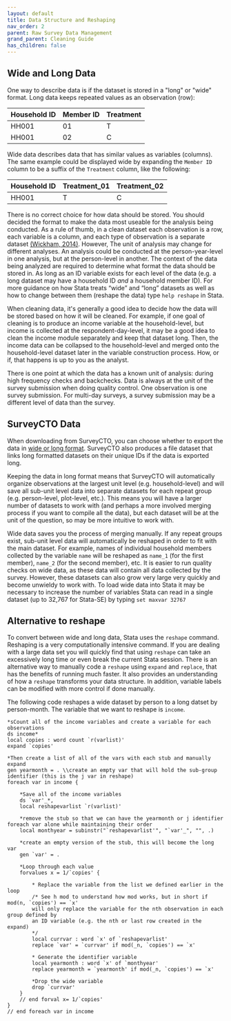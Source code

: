 ```yaml
---
layout: default
title: Data Structure and Reshaping
nav_order: 2
parent: Raw Survey Data Management
grand_parent: Cleaning Guide
has_children: false
---
```


## Wide and Long Data
One way to describe data is if the dataset is stored in a "long" or "wide" format. Long data keeps repeated values as an observation (row):
  
  | Household ID | Member ID  | Treatment  | 
  | ------------- | ------------- | ------------- |
  | HH001 | 01 | T |
  | HH001 | 02 | C |

Wide data describes data that has similar values as variables (columns). The same example could be displayed wide by expanding the `Member ID` column to be a suffix of the `Treatment` column, like the following:

  | Household ID | Treatment_01  | Treatment_02 
  | ------------- | ------------- | ------------- |
  | HH001 | T | C |

There is no correct choice for how data should be stored. You should decided the format to make the data most useable for the analysis being conducted. As a rule of thumb, in a clean dataset each observation is a row, each variable is a column, and each type of observation is a separate dataset [(Wickham, 2014)](https://www.jstatsoft.org/article/view/v059i10). However, The unit of analysis may change for different analyses. An analysis could be conducted at the person-year-level in one analysis, but at the person-level in another. The context of the data being analyzed are required to determine what format the data should be stored in. As long as an ID variable exists for each level of the data (e.g. a long dataset may have a household ID *and* a household member ID). For more guidance on how Stata treats “wide” and “long” datasets as well as how to change between them (reshape the data) type `help reshape` in Stata.

When cleaning data, it's generally a good idea to decide how the data will be stored based on how it will be cleaned. For example, if one goal of cleaning is to produce an income variable at the household-level, but income is collected at the respondent-day-level, it may be a good idea to clean the income module separately and keep that dataset long. Then, the income data can be collapsed to the household-level and merged onto the household-level dataset later in the variable construction process. How, or if, that happens is up to you as the analyst. 

There is one point at which the data has a known unit of analysis: during high frequency checks and backchecks. Data is always at the unit of the survey submission when doing quality control. One observation is one survey submission. For multi-day surveys, a survey submission may be a different level of data than the survey.

## SurveyCTO Data
When downloading from SurveyCTO, you can choose whether to export the data in [wide or long format](https://docs.surveycto.com/05-exporting-and-publishing-data/01-overview/09.data-format.html). SurveyCTO also produces a file dataset that links long formatted datasets on their unique IDs if the data is exported long.

Keeping the data in long format means that SurveyCTO will automatically organize observations at the largest unit level (e.g. household-level) and will save all sub-unit level data into separate datasets for each repeat group (e.g. person-level, plot-level, etc.). This means you will have a larger number of datasets to work with (and perhaps a more involved merging process if you want to compile all the data), but each dataset will be at the unit of the question, so may be more intuitive to work with.

Wide data saves you the process of merging manually. If any repeat groups exist, sub-unit level data will automatically be reshaped in order to fit with the main dataset. For example, names of individual household members collected by the variable `name` will be reshaped as `name_1` (for the first member), `name_2` (for the second member), etc. It is easier to run quality checks on wide data, as these data will contain all data collected by the survey. However, these datasets can also grow very large very quickly and become unwieldy to work with. To load wide data into Stata it may be necessary to increase the number of variables Stata can read in a single dataset (up to 32,767 for Stata-SE) by typing `set maxvar 32767`

## Alternative to reshape
To convert between wide and long data, Stata uses the `reshape` command. Reshaping is a very computationally intensive command. If you are dealing with a large data set you will quickly find that using `reshape` can take an excessively long time or even break the current Stata session. There is an alternative way to manually code a `reshape` using `expand` and `replace`, that has the benefits of running much faster. It also provides an understanding of how a `reshape` transforms your data structure. In addition, variable labels can be modified with more control if done manually.

The following code reshapes a wide dataset by person to a long datset by person-month. The variable that we want to reshape is `income`.

```
*sCount all of the income variables and create a variable for each observations
ds income*           
local copies : word count `r(varlist)'  
expand `copies' 

*Then create a list of all of the vars with each stub and manually expand
gen yearmonth = . \\create an empty var that will hold the sub-group identifier (this is the j var in reshape)
foreach var in income {
    
    *Save all of the income variables
    ds `var'_*,                  
    local reshapevarlist `r(varlist)'   

    *remove the stub so that we can have the yearmonth or j identifier foreach var alone while maintaining their order        
    local monthyear = subinstr("`reshapevarlist'", "`var'_", "", .)   
     
    *create an empty version of the stub, this will become the long var
    gen `var' = .      
     
    *Loop through each value 
    forvalues x = 1/`copies' {           
        
        * Replace the variable from the list we defined earlier in the loop
        /* See h mod to understand how mod works, but in short if mod(n, `copies') == `x' 
        will only replace the variable for the nth observation in each group defined by
        an ID variable (e.g. the nth or last row created in the expand)
        */
        local currvar : word `x' of `reshapevarlist'         
        replace `var' = `currvar' if mod(_n, `copies') == `x'

        * Generate the identifier variable
        local yearmonth : word `x' of `monthyear' 
        replace yearmonth = `yearmonth' if mod(_n, `copies') == `x'  
        
        *Drop the wide variable
        drop `currvar' 
    }
    // end forval x= 1/`copies'
}
// end foreach var in income
```

